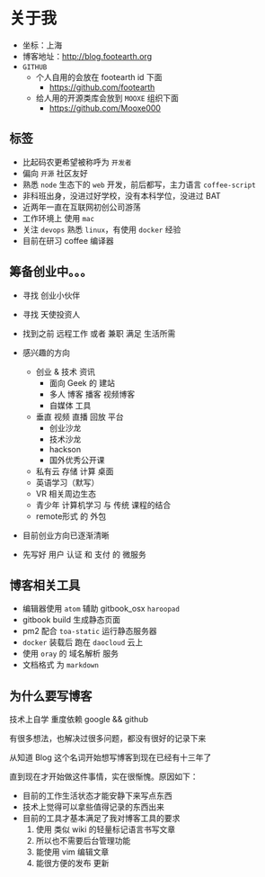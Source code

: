 # 关于我

* 坐标：上海
* 博客地址：http://blog.footearth.org
* `GITHUB`
  * 个人自用的会放在 footearth id 下面
    * https://github.com/footearth
  * 给人用的开源类库会放到 `MOOXE` 组织下面
    * https://github.com/Mooxe000

## 标签

* 比起码农更希望被称呼为 `开发者`
* 偏向 `开源` 社区友好
* 熟悉 `node` 生态下的 `web` 开发，前后都写，主力语言 `coffee-script`
* 非科班出身，没进过好学校，没有本科学位，没进过 BAT
* 近两年一直在互联网初创公司游荡
* 工作环境上 使用 `mac`
* 关注 `devops` 熟悉 `linux`，有使用 `docker` 经验
* 目前在研习 coffee 编译器

## 筹备创业中。。。

* 寻找 创业小伙伴
* 寻找 天使投资人
* 找到之前 远程工作 或者 兼职 满足 生活所需
* 感兴趣的方向
  * 创业 & 技术 资讯
    * 面向 Geek 的 建站
    * 多人 博客 播客 视频博客
    * 自媒体 工具
  * 垂直 视频 直播 回放 平台
    * 创业沙龙
    * 技术沙龙
    * hackson
    * 国外优秀公开课
  * 私有云 存储 计算 桌面
  * 英语学习（默写）
  * VR 相关周边生态
  * 青少年 计算机学习 与 传统 课程的结合
  * remote形式 的 外包

* 目前创业方向已逐渐清晰
* 先写好 用户 认证 和 支付 的 微服务

## 博客相关工具

* 编辑器使用 `atom` 辅助 gitbook_osx `haroopad`
* gitbook build 生成静态页面
* pm2 配合 `toa-static` 运行静态服务器
* `docker` 装载后 跑在 `daocloud` 云上
* 使用 `oray` 的 域名解析 服务
* 文档格式 为 `markdown`

## 为什么要写博客

技术上自学 重度依赖 google && github

有很多想法，也解决过很多问题，都没有很好的记录下来

从知道 Blog 这个名词开始想写博客到现在已经有十三年了

直到现在才开始做这件事情，实在很惭愧。原因如下：

* 目前的工作生活状态才能安静下来写点东西
* 技术上觉得可以拿些值得记录的东西出来
* 目前的工具才基本满足了我对博客工具的要求
  1. 使用 类似 wiki 的轻量标记语言书写文章
  1. 所以也不需要后台管理功能
  1. 能使用 vim 编辑文章
  1. 能很方便的发布 更新
